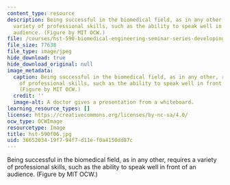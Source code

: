 ```yaml
---
content_type: resource
description: Being successful in the biomedical field, as in any other, requires a
  variety of professional skills, such as the ability to speak well in front of an
  audience. (Figure by MIT OCW.)
file: /courses/hst-590-biomedical-engineering-seminar-series-developing-professional-skills-fall-2006/3665203419f794f7d11ef0a4150dd87c_hst-590f06.jpg
file_size: 77638
file_type: image/jpeg
hide_download: true
hide_download_original: null
image_metadata:
  caption: Being successful in the biomedical field, as in any other, requires a variety
    of professional skills, such as the ability to speak well in front of an audience.
    (Figure by MIT OCW.)
  credit: ''
  image-alt: A doctor gives a presentation from a whiteboard.
learning_resource_types: []
license: https://creativecommons.org/licenses/by-nc-sa/4.0/
ocw_type: OCWImage
resourcetype: Image
title: hst-590f06.jpg
uid: 36652034-19f7-94f7-d11e-f0a4150dd87c
---
```

Being successful in the biomedical field, as in any other, requires a variety of professional skills, such as the ability to speak well in front of an audience. (Figure by MIT OCW.)
